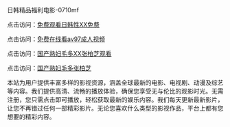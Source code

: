 日韩精品福利电影-0710mf

点击访问：<a href="https://heiliaoxqkkct.pages.dev">免费观看日韩性XX免费</a>

点击访问：<a href="https://heiliaoxwd5i8.pages.dev">免费在线看av97成人视频</a>

点击访问：<a href="https://heiliaowt0d7p.pages.dev">国产熟妇毛多XX张柏芝观看</a>

点击访问：<a href="https://heiliaoga6s9v.pages.dev">国产熟妇毛多张柏芝</a>

本站为用户提供丰富多样的影视资源，涵盖全球最新的电影、电视剧、动漫及综艺等内容。我们提供高清、流畅的播放体验，确保您享受无与伦比的观影时光。无需注册，您只需点击即可播放，轻松获取最新的娱乐内容。我们每天更新最新影片，让您不再错过任何一部精彩影片。无论您喜欢什么类型的影视作品，平台上都有您想要的精彩内容。

<span style="display:none;">[Canonical link](https://github.com/fv20250710/fv11)</span>
